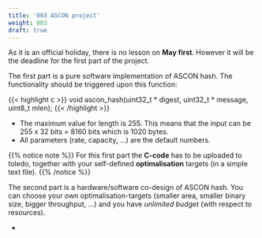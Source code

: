 ```yaml
---
title: '803 ASCON project'
weight: 803
draft: true
---
```


As it is an official holiday, there is no lesson on **May first**. However it will be the deadline for the first part of the project. 

The first part is a pure software implementation of ASCON hash. The functionality should be triggered upon this function:

{{< highlight c >}}
void ascon_hash(uint32_t * digest, uint32_t * message, uint8_t mlen);
{{< /highlight >}}

* The maximum value for length is 255. This means that the input can be 255 x 32 bits = 8160 bits which is 1020 bytes.
* All parameters (rate, capacity, ...) are the default numbers.

{{% notice note %}}
For this first part the **C-code** has to be uploaded to toledo, together with your self-defined **optimalisation** targets (in a simple text file).
{{% /notice %}}

The second part is a hardware/software co-design of ASCON hash. You can choose your own optimalisation-targets (smaller area, smaller binary size, bigger throughput, ...) and you have *unlimited budget* (with respect to resources). 

* 

